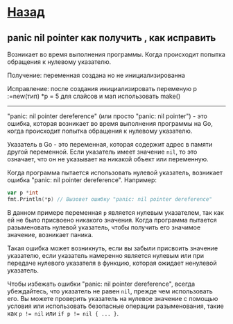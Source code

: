 # [Назад](/L1/L1_.md)

## panic nil pointer как получить , как исправить

Возникает во время выполнения программы.
Когда происходит попытка обращения к нулевому указателю.

Получение:
переменная создана но не инициализированна

Исправление:
после создания инициализировать переменую
p :=new(тип)
*p = 5
для слайсов и мап использовать make()

---------------------------
"panic: nil pointer dereference" (или просто "panic: nil pointer") - это ошибка, которая возникает во время выполнения программы на Go, когда происходит попытка обращения к нулевому указателю.

Указатель в Go - это переменная, которая содержит адрес в памяти другой переменной. Если указатель имеет значение `nil`, то это означает, что он не указывает на никакой объект или переменную.

Когда программа пытается использовать нулевой указатель, возникает ошибка "panic: nil pointer dereference". Например:

```go
var p *int
fmt.Println(*p) // Вызовет ошибку "panic: nil pointer dereference"
```

В данном примере переменная `p` является нулевым указателем, так как ей не было присвоено никакого значения. Когда программа пытается разыменовать нулевой указатель, чтобы получить его значимое значение, возникает паника.

Такая ошибка может возникнуть, если вы забыли присвоить значение указателю, если указатель намеренно является нулевым или при передаче нулевого указателя в функцию, которая ожидает ненулевой указатель.

Чтобы избежать ошибки "panic: nil pointer dereference", всегда убеждайтесь, что указатель не равен `nil`, прежде чем использовать его. Вы можете проверить указатель на нулевое значение с помощью условия или использовать безопасные операции разыменования, такие как `p != nil` или `if p != nil { ... }`.
